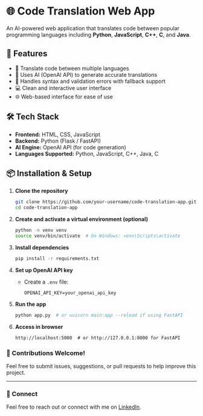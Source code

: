 
# 🌐 Code Translation Web App

An AI-powered web application that translates code between popular programming languages including **Python**, **JavaScript**, **C++**, **C**, and **Java**.

## 🚀 Features

- 🔄 Translate code between multiple languages
- 🤖 Uses AI (OpenAI API) to generate accurate translations
- 🧠 Handles syntax and validation errors with fallback support
- 💻 Clean and interactive user interface
- 🌐 Web-based interface for ease of use

## 🛠️ Tech Stack

- **Frontend:** HTML, CSS, JavaScript
- **Backend:** Python (Flask / FastAPI)
- **AI Engine:** OpenAI API (for code generation)
- **Languages Supported:** Python, JavaScript, C++, Java, C

## 📦 Installation & Setup

1. **Clone the repository**
   ```bash
   git clone https://github.com/your-username/code-translation-app.git
   cd code-translation-app
   ```

2. **Create and activate a virtual environment (optional)**
   ```bash
   python -m venv venv
   source venv/bin/activate  # On Windows: venv\Scripts\activate
   ```

3. **Install dependencies**
   ```bash
   pip install -r requirements.txt
   ```

4. **Set up OpenAI API key**
   - Create a `.env` file:
     ```
     OPENAI_API_KEY=your_openai_api_key
     ```

5. **Run the app**
   ```bash
   python app.py  # or uvicorn main:app --reload if using FastAPI
   ```

6. **Access in browser**
   ```
   http://localhost:5000  # or http://127.0.0.1:8000 for FastAPI
   ```



### 🙌 Contributions Welcome!

Feel free to submit issues, suggestions, or pull requests to help improve this project.

---

### 🔗 Connect

Feel free to reach out or connect with me on [LinkedIn](www.linkedin.com/in/irfansulfi11).
